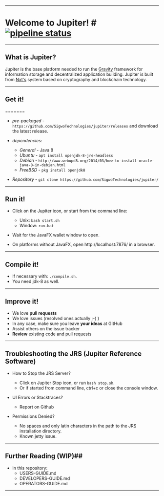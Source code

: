 ----
# Welcome to Jupiter! # [![pipeline status](https://github.com/SigwoTechnologies/jupiter/tree/master/html/www/img/pipeline.svg)](https://gitlab.com/sigwotechnologies/jupiter/commits/master)

----
## What is Jupiter? ##
Jupiter is the base platform needed to run the [Gravity](https://github.com/SigwoTechnologies/jupiter-gravity) framework for information storage and decentralized application building. Jupiter is built from [Nxt's](https://nxt.org) system based on cryptography and blockchain technology.

----
## Get it! ##

=======
  - *pre-packaged* - `https://github.com/SigwoTechnologies/jupiter/releases` and download the latest release.

  - *dependencies*:
    - *General* - Java 8
    - *Ubuntu* - `apt install openjdk-8-jre-headless`
    - *Debian* - `http://www.webupd8.org/2014/03/how-to-install-oracle-java-8-in-debian.html`
    - *FreeBSD* - `pkg install openjdk8`

  - *Repository* - `git clone https://github.com/SigwoTechnologies/jupiter/`
  
----
## Run it! ##

  - Click on the Jupiter icon, or start from the command line:
     - Unix: `bash start.sh`
     - Window: `run.bat`

  - Wait for the JavaFX wallet window to open.
  - On platforms without JavaFX, open http://localhost:7876/ in a browser.

----
## Compile it! ##

  - If necessary with: `./compile.sh`.
  - You need jdk-8 as well.

----
## Improve it! ##

  - We love **pull requests**
  - We love issues (resolved ones actually ;-) )
  - In any case, make sure you leave **your ideas** at GitHub
  - Assist others on the issue tracker
  - **Review** existing code and pull requests

----
## Troubleshooting the JRS (Jupiter Reference Software) ##

  - How to Stop the JRS Server?
    - Click on Jupiter Stop icon, or run `bash stop.sh`.
    - Or if started from command line, ctrl+c or close the console window.

  - UI Errors or Stacktraces?
    - Report on Github

  - Permissions Denied?
    - No spaces and only latin characters in the path to the JRS installation directory.
    - Known jetty issue.

----
## Further Reading (WIP)##

  - In this repository: 
    - USERS-GUIDE.md
    - DEVELOPERS-GUIDE.md
    - OPERATORS-GUIDE.md
    
----


